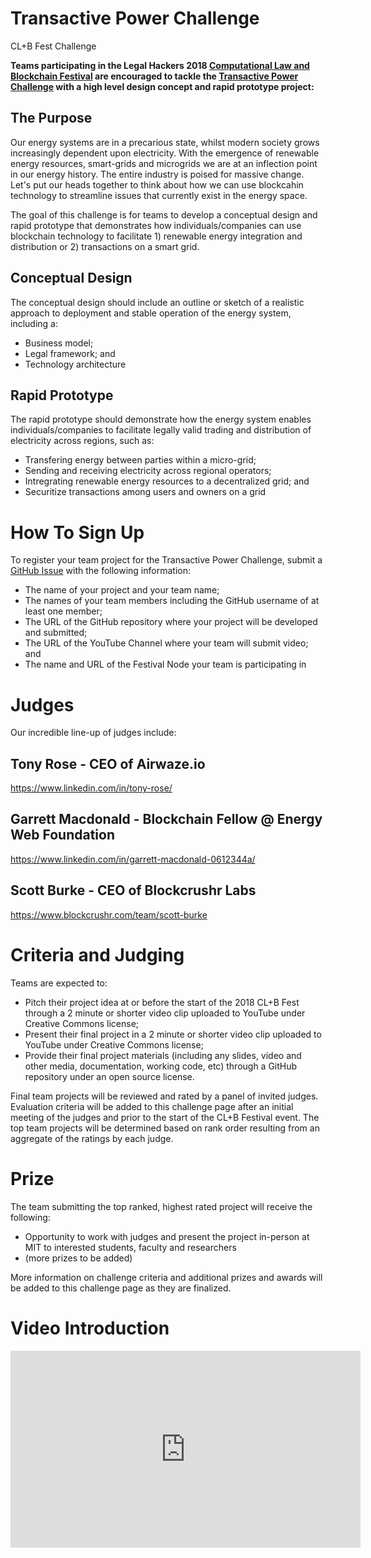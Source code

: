 # Transactive Power Challenge
CL+B Fest Challenge

**Teams participating in the Legal Hackers 2018 [Computational Law and Blockchain Festival](https://legalhackers.org/clbfest2018) are encouraged to tackle the [Transactive Power Challenge](https://sanctityenergy.github.io/TransactivePowerChallenge/) with a high level design concept and rapid prototype project:**

## The Purpose

Our energy systems are in a precarious state, whilst modern society grows increasingly dependent upon electricity. With the emergence of renewable energy resources, smart-grids and microgrids we are at an inflection point in our energy history. The entire industry is poised for massive change. Let's put our heads together to think about how we can use blockcahin technology to streamline issues that currently exist in the energy space. 

The goal of this challenge is for teams to develop a conceptual design and rapid prototype that demonstrates how individuals/companies can use blockchain technology to facilitate 1) renewable energy integration and distribution or 2) transactions on a smart grid.  

## Conceptual Design
The conceptual design should include an outline or sketch of a realistic approach to deployment and stable operation of the energy system, including a:
* Business model;
* Legal framework; and
* Technology architecture

## Rapid Prototype 

The rapid prototype should demonstrate how the energy system enables individuals/companies to facilitate legally valid trading and distribution of electricity across regions, such as: 

* Transfering energy between parties within a micro-grid;
* Sending and receiving electricity across regional operators;
* Intregrating renewable energy resources to a decentralized grid; and
* Securitize transactions among users and owners on a grid

# How To Sign Up

To register your team project for the Transactive Power Challenge, submit a [GitHub Issue](https://github.com/SanctityEnergy/TransactivePowerChallenge/issues/new) with the following information: 
* The name of your project and your team name;
* The names of your team members including the GitHub username of at least one member;
* The URL of the GitHub repository where your project will be developed and submitted;
* The URL of the YouTube Channel where your team will submit video; and
* The name and URL of the Festival Node your team is participating in

# Judges

Our incredible line-up of judges include:

## Tony Rose - CEO of Airwaze.io
https://www.linkedin.com/in/tony-rose/

## Garrett Macdonald - Blockchain Fellow @ Energy Web Foundation
https://www.linkedin.com/in/garrett-macdonald-0612344a/

## Scott Burke - CEO of Blockcrushr Labs
https://www.blockcrushr.com/team/scott-burke


# Criteria and Judging

Teams are expected to:

* Pitch their project idea at or before the start of the 2018 CL+B Fest through a 2 minute or shorter video clip uploaded to YouTube under Creative Commons license;
* Present their final project in a 2 minute or shorter video clip uploaded to YouTube under Creative Commons license;
* Provide their final project materials (including any slides, video and other media, documentation, working code, etc) through a GitHub repository under an open source license.

Final team projects will be reviewed and rated by a panel of invited judges.  Evaluation criteria will be added to this challenge page after an initial meeting of the judges and prior to the start of the CL+B Festival event.  The top team projects will be determined based on rank order resulting from an aggregate of the ratings by each judge.

# Prize

The team submitting the top ranked, highest rated project will receive the following:
* Opportunity to work with judges and present the project in-person at MIT to interested students, faculty and researchers
* (more prizes to be added)

More information on challenge criteria and additional prizes and awards will be added to this challenge page as they are finalized.

# Video Introduction

<iframe width="560" height="315" src="https://www.youtube.com/embed/vH_y_-adc2s" frameborder="0" allow="autoplay; encrypted-media" allowfullscreen></iframe>

